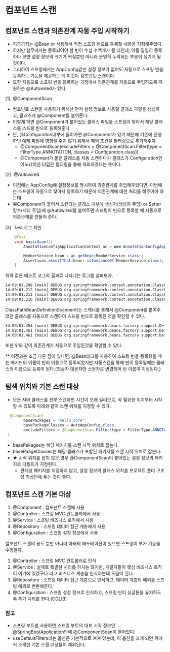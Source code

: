 # 컴포넌트 스캔 

## 컴포넌트 스캔과 의존관계 자동 주입 시작하기 

- 지금까지는 @Bean or <bean>사용해서 직접 스프링 빈으로 등록할 내용을 지정해주었다.
- 하지만 실무에서는 등록되어야 할 빈이 수십 수백개가 될 터인데, 이를 일일히 등록하다 보면 설정 정보의 크기가 커질뿐만 아니라 
  분명히 누락되는 부분이 생기게 될 것이다. 
- 그리하여 스프링에서는 AppConfig같은 설정 정보가 없어도 자동으로 스프링 빈을 등록하는 기능을 제공하는 데 이것이 컴포넌트 스캔이다. 
- 또한 자동으로 스프링 빈을 등록하는 과정에서 의존관계를 자동으로 주입하도록 지원하는 @Autowired가 있다. 
  
[1]. @ComponentScan
* 컴포넌트 스캔을 사용하기 위해선 먼저 설정 정보로 사용할 클래스 파일을 생성하고, 클래스에 @Component를 붙여준다. 
* 이렇게 하면 @Component가 붙어있는 클래스 파일을 스프링이 찾아서 해당 클래스를 스프링 빈으로 등록해준다.
* 단, @Configuration내부에 들어가면 @Component가 있기 때문에 기존에 진행하던 예제 파일에 영향을 주지 않기 위해서 제외 조건을 필터링으로 추가해주자.
    * @ComponentScan(excludeFilters = @ComponentScan.Filter(type = FilterType.ANNOTATION, classes = Configuration.class))
    * @Component가 붙은 클래스를 자동 스캔하다가 클래스가 Configuration인 어노테이션 타입은 필터링을 통해 제외하겠다는 뜻이다.
  
[2]. @Autowired
* 이전에는 AppConfig에 설정정보를 명시하여 의존관계를 주입해주었다면, 이번에는 스프링이 자동으로 찾아서 등록하기 때문에 의존관계에 대한 처리를 해주어야 하는데
* @Component가 붙어서 스캔되는 클래스 내부에 생성자(생성자 주입) or Setter함수(세터 주입)에 @Autowired를 붙여주면 스프링이 빈으로 등록할 때 자동으로 의존관계를 만들어 준다.
  
[3]. Test 로그 확인 
```java
    @Test
    void basicScan(){
        AnnotationConfigApplicationContext ac = new AnnotationConfigApplicationContext(AutoAppConfig.class);

        MemberService bean = ac.getBean(MemberService.class);
        Assertions.assertThat(bean).isInstanceOf(MemberService.class);
    }
```
  위와 같은 테스트 코그의 결과로 나타나는 로그를 살펴보자.
  ```xml
  14:09:01.208 [main] DEBUG org.springframework.context.annotation.ClassPathBeanDefinitionScanner - Identified candidate component class: file [C:\Users\qqwee2\OneDrive\김병국\인프런\스프링 핵심 원리 기본편\SpringStudy\core\out\production\classes\hello\core\discount\RateDiscountPolicy.class]
14:09:01.212 [main] DEBUG org.springframework.context.annotation.ClassPathBeanDefinitionScanner - Identified candidate component class: file [C:\Users\qqwee2\OneDrive\김병국\인프런\스프링 핵심 원리 기본편\SpringStudy\core\out\production\classes\hello\core\member\MemberServiceImpl.class]
14:09:01.213 [main] DEBUG org.springframework.context.annotation.ClassPathBeanDefinitionScanner - Identified candidate component class: file [C:\Users\qqwee2\OneDrive\김병국\인프런\스프링 핵심 원리 기본편\SpringStudy\core\out\production\classes\hello\core\member\MemoryMemberRepository.class]
14:09:01.216 [main] DEBUG org.springframework.context.annotation.ClassPathBeanDefinitionScanner - Identified candidate component class: file [C:\Users\qqwee2\OneDrive\김병국\인프런\스프링 핵심 원리 기본편\SpringStudy\core\out\production\classes\hello\core\order\OrderServiceImpl.class]
  ```
ClassPathBeanDefinitionScanner라는 스캐너를 통해서 @Component를 붙여주었던 클래스를 자동으로 스캔하여 스프링 빈으로 등록된 것을 확인할 수 있다. 
<br>
  
```xml
14:09:01.454 [main] DEBUG org.springframework.beans.factory.support.DefaultListableBeanFactory - Autowiring by type from bean name 'memberServiceImpl' via constructor to bean named 'memoryMemberRepository'
14:09:01.461 [main] DEBUG org.springframework.beans.factory.support.DefaultListableBeanFactory - Autowiring by type from bean name 'orderServiceImpl' via constructor to bean named 'memoryMemberRepository'
14:09:01.461 [main] DEBUG org.springframework.beans.factory.support.DefaultListableBeanFactory - Autowiring by type from bean name 'orderServiceImpl' via constructor to bean named 'rateDiscountPolicy'
```
또한 위와 같이 의존관계가 자동으로 주입된것을 확인할 수 있다. 
  
** 이전과는 조금 다른 점이 있다면, @Bean태그를 사용하여 스프링 빈을 등록했을 때는 메서드의 이름이 빈의 이릉으로 등록되었지만 
  자동스캔을 통해 빈이 등록될때는 클래스의 이름으로 등록이 된다.(첫글자 대문자만 소문자로 변경되어 빈 이름이 지정된다.)
  
  
## 탐색 위치와 기본 스캔 대상
- 모든 자바 클래스를 전부 스캔하면 시간이 오래 걸리므로, 꼭 필요한 위치부터 시작할 수 있도록 아래와 같이 스캔 위치를 지정할 수 있다.  
```java
  @ComponentScan(
        basePackages = "hello.core",
        basePackageClasses = AutoAppConfig.class,
        excludeFilters = @ComponentScan.Filter(type = FilterType.ANNOTATION, classes = Configuration.class)
 )
```
- basePakages는 해당 패키지를 스캔 시작 위치로 잡는다. 
- basePaageClasses는 해당 클래스가 포함된 패키지를 스캔 시작 위치로 잡는다. 
- ★ 시작 위치를 잡지 않은 경우 @ComponentScan이 붙어있는 설정 정보의 패키지로 디폴트가 지정된다.
    - 관례상 패키지를 지정하지 않고, 설정 정보의 클래스 위치를 프로젝트 폴더 구조 상 최상단에 두는 것이 좋다.
  
## 컴포넌트 스캔 기본 대상 
1. @Component : 컴포넌트 스캔에 사용
2. @Controller : 스프링 MVC 컨트롤러에서 사용
3. @Service : 스프링 비즈니스 로직에서 사용
4. @Repository : 스프링 데이터 접근 계층에서 사용
5. @Configuration : 스프링 설정 정보에서 사용

컴포넌트 스캔의 용도 뿐만 아니라 아래의 애노테이션이 있으면 스프링이 부가 기능을 수행한다. 
1. @Controller : 스프링 MVC 컨트롤러로 인식
2. @Service : 실제로 특별한 처리를 하지는 않지만, 개발자들이 핵심 비즈니스 로직이 여기에 있겠구나 라고 비즈니스 계층을 인식하는데 도움이 된다.
3. @Repository : 스프링 데이터 접근 계층으로 인식하고, 데이터 계층의 예외를 스프링 예외로 변환해준다. 
4. @Configuration : 스프링 설정 정보로 인식하고, 스프링 빈이 싱글톤을 유지하도록 추가 처리를 한다.(CGLIB)
  
### 참고 
  * 스프링 부트를 사용하면 스프링 부트의 대표 시작 정보인 @SpringBootApplication안에 @ComponentScan이 들어있다.
  * useDefaultFilters라는 옵션은 기본적으로 켜져 있는데, 이 옵션을 끄게 되면 위에서 소개한 기본 스캔 대상들이 제외된다.
